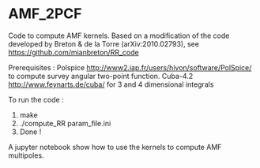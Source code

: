 # AMF_2PCF
Code to compute AMF kernels.
Based on a modification of the code developed by Breton & de la Torre (arXiv:2010.02793), see https://github.com/mianbreton/RR_code
 
Prerequisites : Polspice http://www2.iap.fr/users/hivon/software/PolSpice/ to compute survey angular two-point function.
Cuba-4.2 http://www.feynarts.de/cuba/ for 3 and 4 dimensional integrals

To run the code :

1) make
2) ./compute_RR param_file.ini
3) Done !

A jupyter notebook show how to use the kernels to compute AMF multipoles.
